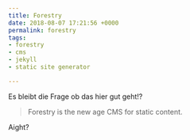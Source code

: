 ```yaml
---
title: Forestry
date: 2018-08-07 17:21:56 +0000
permalink: forestry
tags:
- forestry
- cms
- jekyll
- static site generator

---
```

Es bleibt die Frage ob das hier gut geht!?

> Forestry is the new age CMS for static content.

Aight?